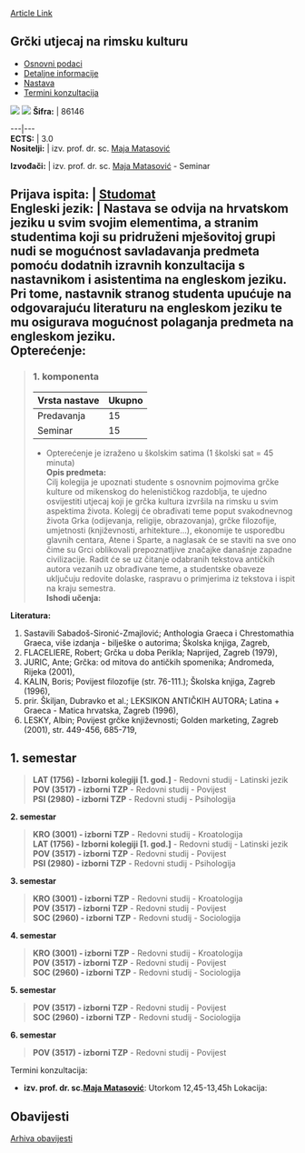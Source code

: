 [Article Link](https://www.fhs.hr/predmet/gunrk)

## Grčki utjecaj na rimsku kulturu
  * [Osnovni podaci](https://www.fhs.hr/predmet/gunrk#v1id-523743_833564_1_0 "Osnovni podaci")
  * [Detaljne informacije](https://www.fhs.hr/predmet/gunrk#v1id-523743_833564_1_1 "Detaljne informacije")
  * [Nastava](https://www.fhs.hr/predmet/gunrk#v1id-523743_833564_1_2 "Nastava")
  * [Termini konzultacija](https://www.fhs.hr/predmet/gunrk#v1id-523743_833564_1_3 "Termini konzultacija")


[![](https://www.fhs.hr/img/flags/gif/hr.gif)](https://www.fhs.hr/predmet/gunrk) [![](https://www.fhs.hr/img/flags/gif/gb.gif)](https://www.fhs.hr/en/course/giorc)
**Šifra:** |  86146  
  
---|---  
**ECTS:** |  3.0   
**Nositelji:** |  izv. prof. dr. sc. [Maja Matasović](https://www.fhs.hr/djelatnik/maja.matasovic)   
  
**Izvođači:** |  izv. prof. dr. sc. [Maja Matasović](https://www.fhs.hr/djelatnik/maja.matasovic) - Seminar  
  
**Prijava ispita:** |  [Studomat](http://www.isvu.hr/studomat)  
**Engleski jezik:** |  Nastava se odvija na hrvatskom jeziku u svim svojim elementima, a stranim studentima koji su pridruženi mješovitoj grupi nudi se mogućnost savladavanja predmeta pomoću dodatnih izravnih konzultacija s nastavnikom i asistentima na engleskom jeziku. Pri tome, nastavnik stranog studenta upućuje na odgovarajuću literaturu na engleskom jeziku te mu osigurava mogućnost polaganja predmeta na engleskom jeziku.   
**Opterećenje:**  
---  
> ### 1. komponenta
> | Vrsta nastave | Ukupno  
> ---|---  
> Predavanja | 15  
> Seminar | 15  
> * Opterećenje je izraženo u školskim satima (1 školski sat = 45 minuta)   
**Opis predmeta:**  
> Cilj kolegija je upoznati studente s osnovnim pojmovima grčke kulture od mikenskog do helenističkog razdoblja, te ujedno osvijestiti utjecaj koji je grčka kultura izvršila na rimsku u svim aspektima života. Kolegij će obrađivati teme poput svakodnevnog života Grka (odijevanja, religije, obrazovanja), grčke filozofije, umjetnosti (književnosti, arhitekture...), ekonomije te usporedbu glavnih centara, Atene i Sparte, a naglasak će se staviti na sve ono čime su Grci oblikovali prepoznatljive značajke današnje zapadne civilizacije. Radit će se uz čitanje odabranih tekstova antičkih autora vezanih uz obrađivane teme, a studentske obaveze uključuju redovite dolaske, raspravu o primjerima iz tekstova i ispit na kraju semestra.  
**Ishodi učenja:**  

  
**Literatura:**  
  1. Sastavili Sabadoš-Sironić-Zmajlović; Anthologia Graeca i Chrestomathia Graeca, više izdanja - bilješke o autorima; Školska knjiga, Zagreb, 
  2. FLACELIERE, Robert; Grčka u doba Perikla; Naprijed, Zagreb (1979), 
  3. JURIC, Ante; Grčka: od mitova do antičkih spomenika; Andromeda, Rijeka (2001), 
  4. KALIN, Boris; Povijest filozofije (str. 76-111.); Školska knjiga, Zagreb (1996), 
  5. prir. Škiljan, Dubravko et al.; LEKSIKON ANTIČKIH AUTORA; Latina + Graeca - Matica hrvatska, Zagreb (1996), 
  6. LESKY, Albin; Povijest grčke književnosti; Golden marketing, Zagreb (2001), str. 449-456, 685-719, 

  
**1. semestar**  
---  
> **LAT (1756) - Izborni kolegiji [1. god.]** - Redovni studij - Latinski jezik  
>  **POV (3517) - izborni TZP** - Redovni studij - Povijest  
>  **PSI (2980) - izborni TZP** - Redovni studij - Psihologija  
>   
  
**2. semestar**  
> **KRO (3001) - izborni TZP** - Redovni studij - Kroatologija  
>  **LAT (1756) - Izborni kolegiji [1. god.]** - Redovni studij - Latinski jezik  
>  **POV (3517) - izborni TZP** - Redovni studij - Povijest  
>  **PSI (2980) - izborni TZP** - Redovni studij - Psihologija  
>   
  
**3. semestar**  
> **KRO (3001) - izborni TZP** - Redovni studij - Kroatologija  
>  **POV (3517) - izborni TZP** - Redovni studij - Povijest  
>  **SOC (2960) - izborni TZP** - Redovni studij - Sociologija  
>   
  
**4. semestar**  
> **KRO (3001) - izborni TZP** - Redovni studij - Kroatologija  
>  **POV (3517) - izborni TZP** - Redovni studij - Povijest  
>  **SOC (2960) - izborni TZP** - Redovni studij - Sociologija  
>   
  
**5. semestar**  
> **POV (3517) - izborni TZP** - Redovni studij - Povijest  
>  **SOC (2960) - izborni TZP** - Redovni studij - Sociologija  
>   
  
**6. semestar**  
> **POV (3517) - izborni TZP** - Redovni studij - Povijest  
>   
Termini konzultacija: 
  * **izv. prof. dr. sc.[Maja Matasović](https://www.fhs.hr/djelatnik/maja.matasovic)**: 
Utorkom 12,45-13,45h
Lokacija: 


## Obavijesti
[Arhiva obavijesti](https://www.fhs.hr/predmet/gunrk?@=20ovl#news_81683 "Arhiva obavijesti")
